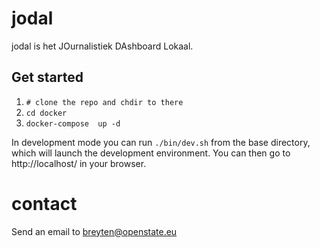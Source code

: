 # jodal

jodal is het JOurnalistiek DAshboard Lokaal.


## Get started

1. `# clone the repo and chdir to there`
2. `cd docker`
3. `docker-compose  up -d`

In development mode you can run `./bin/dev.sh` from the base directory, which will launch
the development environment. You can then go to http://localhost/ in your browser.

# contact

Send an email to breyten@openstate.eu
